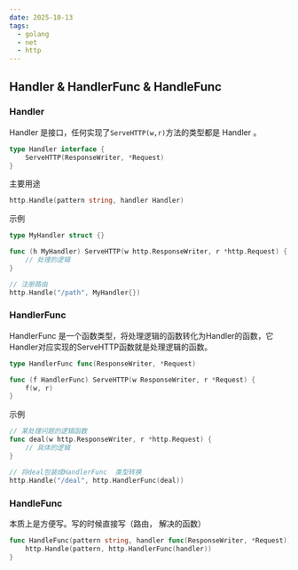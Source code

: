 ```yaml
---
date: 2025-10-13
tags:
  - golang
  - net
  - http
---
```

## Handler & HandlerFunc & HandleFunc
### Handler
Handler 是接口，任何实现了`ServeHTTP(w,r)`方法的类型都是 Handler 。
```go
type Handler interface {
    ServeHTTP(ResponseWriter, *Request)
}
```
主要用途
```go
http.Handle(pattern string, handler Handler)
```
示例
```go
type MyHandler struct {}

func (h MyHandler) ServeHTTP(w http.ResponseWriter, r *http.Request) {
	// 处理的逻辑
}

// 注册路由
http.Handle("/path", MyHandler{})
```
### HandlerFunc
HandlerFunc 是一个函数类型，将处理逻辑的函数转化为Handler的函数，它Handler对应实现的ServeHTTP函数就是处理逻辑的函数。
```go
type HandlerFunc func(ResponseWriter, *Request)

func (f HandlerFunc) ServeHTTP(w ResponseWriter, r *Request) {
	f(w, r)
}
```
示例
```go
// 某处理问题的逻辑函数
func deal(w http.ResponseWriter, r *http.Request) {
	// 具体的逻辑
}

// 将deal包装成HandlerFunc  类型转换
http.Handle("/deal", http.HandlerFunc(deal))
```
### HandleFunc
本质上是方便写。写的时候直接写（路由， 解决的函数）
```go
func HandleFunc(pattern string, handler func(ResponseWriter, *Request)) {
	http.Handle(pattern, http.HandlerFunc(handler))
}
```
